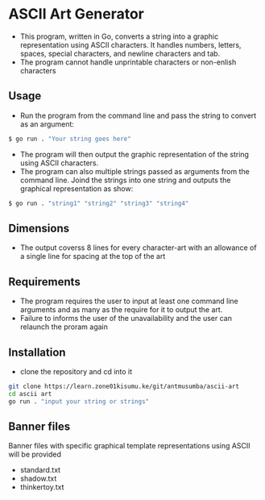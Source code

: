# ASCII Art Generator

- This program, written in Go, converts a string into a graphic representation using ASCII characters. It handles numbers, letters, spaces, special characters, and newline characters and tab.
- The program cannot handle unprintable characters or non-enlish characters


## Usage

- Run the program from the command line and pass the string to convert as an argument:

```bash
$ go run . "Your string goes here"

``` 
- The program will then output the graphic representation of the string using ASCII characters.
- The program can also multiple strings passed as arguments from the command line. Joind the strings into one string and outputs the graphical representation as show:

``` bash 
$ go run . "string1" "string2" "string3" "string4"

```

## Dimensions 
- The output coverss 8 lines for every character-art with an allowance of a single line for spacing at the top of the art


## Requirements 
- The program requires the user to input at least one command line arguments and as many as the require for it to output the art. 
- Failure to informs the user of the unavailability and the user can relaunch the proram again


## Installation 
- clone the repository and cd into it
``` bash 
git clone https://learn.zone01kisumu.ke/git/antmusumba/ascii-art
cd ascii art 
go run . "input your string or strings"


```

## Banner files
Banner files with specific graphical template representations using ASCII will be provided
- standard.txt
- shadow.txt
- thinkertoy.txt